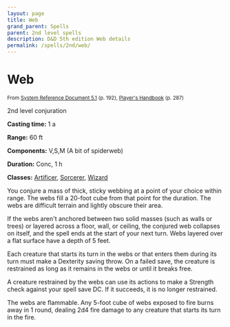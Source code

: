 ```yaml
---
layout: page
title: Web
grand_parent: Spells
parent: 2nd level spells 
description: D&D 5th edition Web details
permalink: /spells/2nd/web/
---
```


# Web

<small>From <a target="_blank" href="https://media.wizards.com/2016/downloads/DND/SRD-OGL_V5.1.pdf">System Reference Document 5.1</a> (p. 192), <a target="_blank" href="https://dnd.wizards.com/products/tabletop-games/rpg-products/rpg_playershandbook">Player's Handbook</a> (p. 287)</small>


2nd level conjuration

**Casting time:** 1 a

**Range:** 60 ft

**Components:** V,S,M (A bit of spiderweb)

**Duration:** Conc, 1 h

**Classes:** [Artificer](/classes/artificer/), [Sorcerer](/classes/sorcerer/), [Wizard](/classes/wizard/)

You conjure a mass of thick, sticky webbing at a point of your choice within range. The webs fill a 20-foot cube from that point for the duration. The webs are difficult terrain and lightly obscure their area.

   If the webs aren't anchored between two solid masses (such as walls or trees) or layered across a floor, wall, or ceiling, the conjured web collapses on itself, and the spell ends at the start of your next turn. Webs layered over a flat surface have a depth of 5 feet.

   Each creature that starts its turn in the webs or that enters them during its turn must make a Dexterity saving throw. On a failed save, the creature is restrained as long as it remains in the webs or until it breaks free.

   A creature restrained by the webs can use its actions to make a Strength check against your spell save DC. If it succeeds, it is no longer restrained.

   The webs are flammable. Any 5-foot cube of webs exposed to fire burns away in 1 round, dealing 2d4 fire damage to any creature that starts its turn in the fire.
